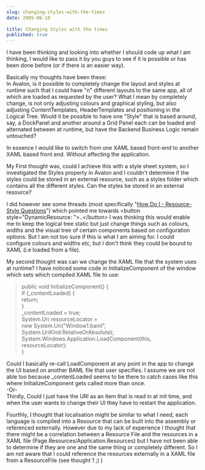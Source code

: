 ```yaml
---
slug: changing-styles-with-the-times
date: 2005-06-10
 
title: Changing Styles with the times
published: true
---
```

I have been thinking and looking into whether I should code up what I am thinking, I would like to pass it by you guys to see if it is possible or has been done before (or if there is an easier way).<p />Basically my thoughts have been these:<br />In Avalon, is it possible to completely change the layout and styles at runtime such that I could have "n" different layouts to the same app, all of which are loaded as requested by the user? What I mean by completely change, is not only adjusting colours and graphical styling, but also adjusting ContentTemplates, HeaderTemplates and positioning in the Logical Tree. Would it be possible to have one "Style" that is based around, say, a DockPanel and another around a Grid Panel each can be loaded and alternated between at runtime, but have the Backend Business Logic remain untouched?<p />In essence I would like to switch from one XAML based front-end to another XAML based front end. Without affecting the application.<p />My First thought was, could I achieve this with a style sheet system, so I investigated the Styles property in Avalon and I couldn't determine if the styles could be stored in an external resource, such as a styles folder which contains all the different styles. Can the styles be stored in an external resource?<p />I did however see some threads (most specifically "<a href="http://groups.google.co.uk/group/microsoft.public.windows.developer.winfx.avalon/browse_thread/thread/1b8ee91ed124eb10/722bc16a41297caa?q=DynamicResource+winfx+how+do+i&amp;rnum=1&amp;hl=en#722bc16a41297caa">How Do I - Resource-Style Questions</a>") which pointed me towards &lt;button style="DynamicResource: "&gt;..&lt;/button&gt; I was thinking this would enable me to keep the logical tree static but just change things such as colours, widths and the visual tree of certain components based on configuration options. But I am not too sure if this is what I am aiming for. I could configure colours and widths etc, but I don't think they could be bound to XAML (i.e loaded from a file).<p />My second thought was can we change the XAML file that the system uses at runtime? I have noticed some code in InitializeComponent of the window which sets which compiled XAML file to use:<p /><blockquote class="posterous_medium_quote">public void InitializeComponent() {<br />if (_contentLoaded) {<br />return;<br />}<br />_contentLoaded = true;<br />System.Uri resourceLocator =<br />new System.Uri("Window1.baml",<br />System.UriKind.RelativeOrAbsolute);<br />System.Windows.Application.LoadComponent(this,<br />resourceLocator);<br />}</blockquote><p />Could I basically re-call LoadComponent at any point in the app to change the UI based on another BAML file that user specifies. I assume we are not able too because _contentLoaded seems to be there to catch cases like this where InitializeComponent gets called more than once.<br />-Or-<br />Thirdly, Could I just have the URI as an item that is read in at init time, and when the user wants to change their UI they have to restart the application.<p />Fourthly, I thought that localisation might be similar to what I need, each language is compiled into a Resource that can be built into the assembly or referenced externally. However due to my lack of experience I thought that there might be a correlation between a Resource File and the resources in a XAML file (Page.Resources/Application.Resources) but I have not been able to determine if they are one and the same thing or completely different. So I am not aware that I could reference the resources externally in a XAML file from a ResourceFile (see thought 1 ;) )

